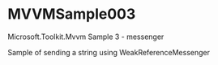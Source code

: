 # MVVMSample003
Microsoft.Toolkit.Mvvm Sample 3 - messenger

Sample of sending a string using WeakReferenceMessenger
